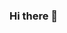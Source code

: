 ### Hi there 👋

<!--
**anasommer/anasommer** is a ✨ _special_ ✨ repository because its `README.md` (this file) appears on your GitHub profile.

Here are some ideas to get you started:

- 🌱 I’m currently learning Front End Development at NorOff School of Technology.
- 🤔 I’m looking for help with finding a junior developer job.
- 📫 How to reach me: send an email to anastassia.sommer@gmail.com
- ⚡ Fun fact: I speak 6 different languages 🤓
-->
